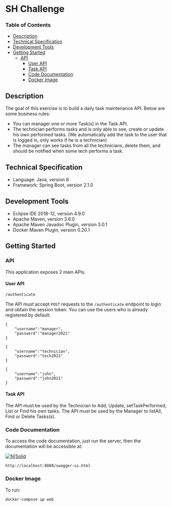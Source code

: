 # SH Challenge

### Table of Contents
- [Description](#description)
- [Technical Specification](#technical-specification)
- [Development Tools](#development-tools)
- [Getting Started](#getting-started)
    - [API](#api)
        - [User API](#user-api)    
        - [Task API](#task-api)       
        - [Code Documentation](#code-documentation)
        - [Docker Image](#docker-image)

## Description

The goal of this exercise is to build a daily task maintenance API. 
Below are some business rules:

- You can manager one or more Task(s) in the Task API.
- The technician performs tasks and is only able to see, create or update his own performed tasks.
  (We automatically add the task to the user that is logged in, only works if he is a technician)
- The manager can see tasks from all the technicians, delete them, and should be notified when some tech performs a task.

## Technical Specification

- Language: Java, version 8
- Framework: Spring Boot, version 2.1.0

## Development Tools

- Eclipse IDE 2018-12, version 4.9.0
- Apache Maven, version 3.6.0
- Apache Maven Javadoc Plugin, version 3.0.1
- Docker Maven Plugin, version 0.20.1

## Getting Started

### API

This application exposes 2 main APIs.

#### User API

    /authenticate
    
The API must accept `POST` requests to the `/authenticate` endpoint to login and obtain the session token. 
You can use the users who is already registered by default:

```
{
    "username":"manager",
    "password":"manager2021"
}
```


```
{
    "username":"technician",
    "password":"tech2021"
}
```

```
{
    "username":"john",
    "password":"john2021"
}
```


#### Task API
    
The API must be used by the Technician to Add, Update, setTaskPerformed, List or Find his own tasks.
The API must be used by the Manager to listAll, Find or Delete Tasks(s).

### Code Documentation

To access the code documentation, just run the server, then the documentation will be accessible at:

[![N|Solid](https://i.ibb.co/VSJ2kVJ/sw-readme.png)](https://i.ibb.co/VSJ2kVJ/sw-readme.png)

    http://localhost:8080/swagger-ui.html


### Docker Image

To run:

    docker-compose up web
